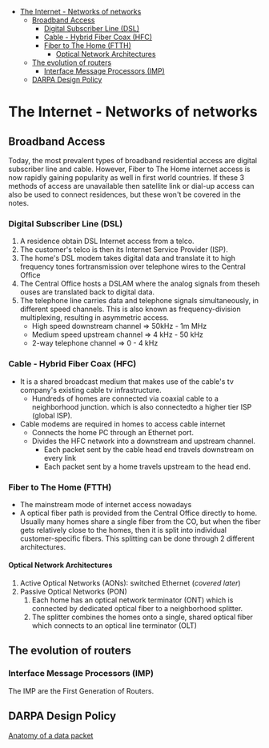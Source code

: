 - [The Internet - Networks of networks](#the-internet---networks-of-networks)
  - [Broadband Access](#broadband-access)
    - [Digital Subscriber Line (DSL)](#digital-subscriber-line-dsl)
    - [Cable - Hybrid Fiber Coax (HFC)](#cable---hybrid-fiber-coax-hfc)
    - [Fiber to The Home (FTTH)](#fiber-to-the-home-ftth)
      - [Optical Network Architectures](#optical-network-architectures)
  - [The evolution of routers](#the-evolution-of-routers)
    - [Interface Message Processors (IMP)](#interface-message-processors-imp)
  - [DARPA Design Policy](#darpa-design-policy)

# The Internet - Networks of networks

## Broadband Access

Today, the most prevalent types of broadband residential access are digital subscriber line and cable. However, Fiber to The Home internet access is now rapidly gaining popularity as well in first world countries. If these 3 methods of access are unavailable then satellite link or dial-up access can also be used to connect residences, but these won't be covered in the notes.

### Digital Subscriber Line (DSL)

1. A residence obtain DSL Internet access from a telco.
2. The customer's telco is then its Internet Service Provider (ISP).
3. The home's DSL modem takes digital data and translate it to high frequency tones fortransmission over telephone wires to the Central Office
4. The Central Office hosts a DSLAM where the analog signals from theseh ouses are translated back to digital data.
5. The telephone line carries data and telephone signals simultaneously, in different speed channels. This is also known as frequency-division multiplexing, resulting in asymmetric access.
    - High speed downstream channel => 50kHz - 1m MHz
    - Medium speed upstream channel => 4 kHz - 50 kHz
    - 2-way telephone channel => 0 - 4 kHz

### Cable - Hybrid Fiber Coax (HFC)

-   It is a shared broadcast medium that makes use of the cable's tv company's existing cable tv infrastructure.
    -   Hundreds of homes are connected via coaxial cable to a neighborhood junction. which is also connectedto a higher tier ISP (global ISP).
-   Cable modems are required in homes to access cable internet
    -   Connects the home PC through an Ethernet port.
    -   Divides the HFC network into a downstream and upstream channel.
        -   Each packet sent by the cable head end travels downstream on every link
        -   Each packet sent by a home travels upstream to the head end.

### Fiber to The Home (FTTH)

-   The mainstream mode of internet access nowadays
-   A optical fiber path is provided from the Central Office directly to home. Usually many homes share a single fiber from the CO, but when the fiber gets relatively close to the homes, then it is split into individual customer-specific fibers. This splitting can be done through 2 different architectures.

#### Optical Network Architectures

1.  Active Optical Networks (AONs): switched Ethernet (_covered later_)
2.  Passive Optical Networks (PON)
    1. Each home has an optical network terminator (ONT) which is connected by dedicated optical fiber to a neighborhood splitter.
    2. The splitter combines the homes onto a single, shared optical fiber which connects to an optical line terminator (OLT)

## The evolution of routers

### Interface Message Processors (IMP)

The IMP are the First Generation of Routers.

## DARPA Design Policy

[Anatomy of a data packet](https://www.techrepublic.com/article/exploring-the-anatomy-of-a-data-packet/)
